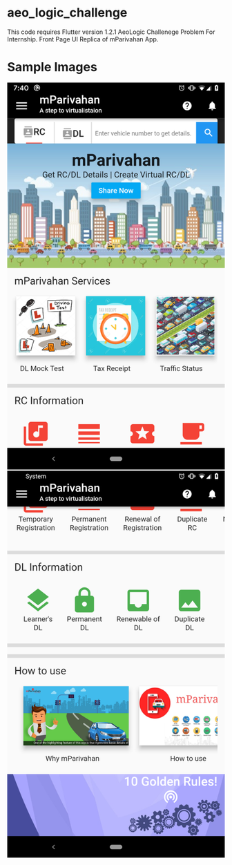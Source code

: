 # aeo_logic_challenge
This code requires Flutter version 1.2.1
AeoLogic Challenege Problem For Internship.
Front Page UI Replica of mParivahan App.

# Sample Images
![alt text](https://github.com/mitulgautam/AEOLogicChallenge/blob/master/sampleTwo.jpeg)
<br>
![alt text](https://github.com/mitulgautam/AEOLogicChallenge/blob/master/sampleOne.jpeg)
